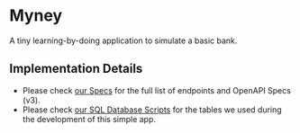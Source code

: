 # Myney

A tiny learning-by-doing application to simulate a basic bank.

## Implementation Details
- Please check [our Specs](spec/Myney.yaml) for the full list of endpoints and OpenAPI Specs (v3).
- Please check [our SQL Database Scripts](db) for the tables we used during the development of this simple app.
